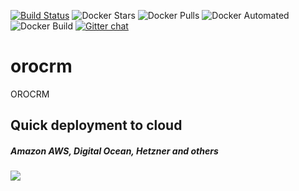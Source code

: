 [![Build Status](https://travis-ci.com/trydirect/orocrm.svg?branch=master)](https://travis-ci.com/trydirect/orocrm)
![Docker Stars](https://img.shields.io/docker/stars/trydirect/orocrm.svg)
![Docker Pulls](https://img.shields.io/docker/pulls/trydirect/orocrm.svg)
![Docker Automated](https://img.shields.io/docker/cloud/automated/trydirect/orocrm.svg)
![Docker Build](https://img.shields.io/docker/cloud/build/trydirect/orocrm.svg)
[![Gitter chat](https://badges.gitter.im/trydirect/community.png)](https://gitter.im/try-direct/community)


# orocrm
OROCRM


## Quick deployment to cloud
##### Amazon AWS, Digital Ocean, Hetzner and others
[<img src="https://img.shields.io/badge/quick%20deploy-%40try.direct-brightgreen.svg">](https://try.direct/server/user/deploy/Im9yb2NybXw2fDYi.EAoFeA.415nFHXyG9VetN493hGPReKR5OE/)



